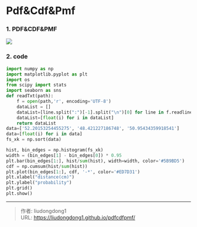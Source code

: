 # Pdf&Cdf&Pmf


### 1. PDF&CDF&PMF

![](https://gitee.com/github-25970295/blogImage/raw/master/img/image-20201203105337963.png)

### 2.  code

```python
import numpy as np
import matplotlib.pyplot as plt
import os
from scipy import stats
import seaborn as sns
def readTxt(path):
    f = open(path,'r', encoding='UTF-8')
    dataList = []
    dataList=[line.split(":")[-1].split("\n")[0] for line in f.readlines()]
    dataList=[float(i) for i in dataList]
    return dataList
data=['52.20153254455275', '48.421227186748', '50.95434359918541']
data=[float(i) for i in data]
fs_xk = np.sort(data)

hist, bin_edges = np.histogram(fs_xk)
width = (bin_edges[1] - bin_edges[0]) * 0.95
plt.bar(bin_edges[1:], hist/sum(hist), width=width, color='#5B9BD5')
cdf = np.cumsum(hist/sum(hist))
plt.plot(bin_edges[1:], cdf, '-*', color='#ED7D31')
plt.xlabel("distance(cm)")
plt.ylabel("probability")
plt.grid()
plt.show()
```



---

> 作者: liudongdong1  
> URL: https://liudongdong1.github.io/pdfcdfpmf/  

